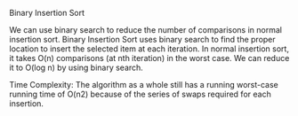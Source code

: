 Binary Insertion Sort

We can use binary search to reduce the number of comparisons in normal insertion sort. Binary Insertion Sort uses binary search to find the proper location to insert the selected item at each iteration.
In normal insertion sort, it takes O(n) comparisons (at nth iteration) in the worst case. We can reduce it to O(log n) by using binary search.

Time Complexity: The algorithm as a whole still has a running worst-case running time of O(n2) because of the series of swaps required for each insertion. 